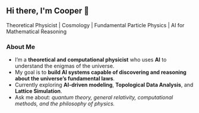 ## Hi there, I'm Cooper 👋
Theoretical Physicist | Cosmology | Fundamental Particle Physics | AI for Mathematical Reasoning

### About Me
- I’m a **theoretical and computational physicist** who uses **AI** to understand the enigmas of the universe.  
- My goal is to **build AI systems capable of discovering and reasoning about the universe’s fundamental laws**.  
- Currently exploring **AI-driven modeling**, **Topological Data Analysis**, and **Lattice Simulation**.  
- Ask me about: *quantum theory, general relativity, computational methods, and the philosophy of physics.*
